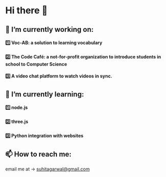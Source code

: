 # Hi there 👋
## 🔭 I’m currently working on:
#### 1️⃣ Voc-AB: a solution to learning vocabulary
#### 2️⃣ The Code Café: a not-for-profit organization to introduce students in school to Computer Science
#### 3️⃣ A video chat platform to watch videos in sync.

## 🌱 I’m currently learning:
#### 1️⃣ node.js
#### 2️⃣ three.js
#### 3️⃣ Python integration with websites

## 📫 How to reach me:
email me at -> suhitagarwal@gmail.com
<!--
**SuhitAgarwal/SuhitAgarwal** is a ✨ _special_ ✨ repository because its `README.md` (this file) appears on your GitHub profile.

Here are some ideas to get you started:

- 👯 I’m looking to collaborate on ...
- 🤔 I’m looking for help with ...
- 💬 Ask me about ...
- 😄 Pronouns: ...
- ⚡ Fun fact: ...
-->
